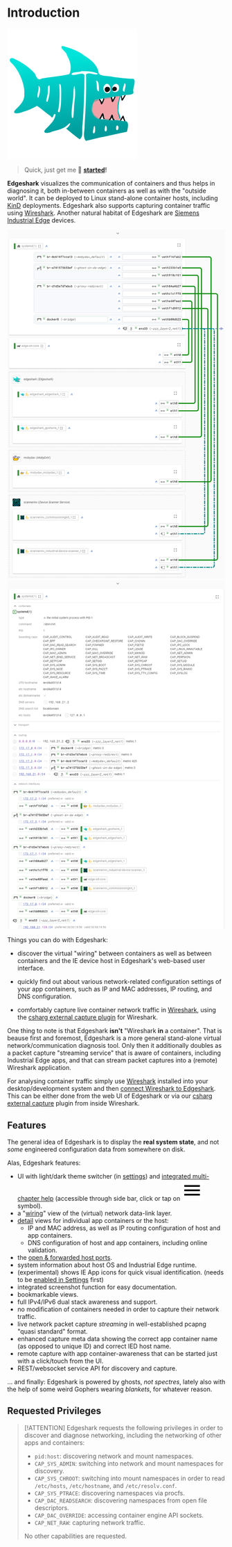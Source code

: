 # Introduction

![Edgeshark logo](_images/edgeshark.png ':no-zoom :size=100 :class=mascot')

> Quick, just get me 🚀&nbsp;**[started](getting-started)!**

**Edgeshark** visualizes the communication of containers and thus helps in
diagnosing it, both in-between containers as well as with the "outside world".
It can be deployed to Linux stand-alone container hosts, including
[KinD](https://kind.sigs.k8s.io/) deployments. Edgeshark also supports capturing
container traffic using [Wireshark](https://wireshark.org). Another natural
habitat of Edgeshark are [Siemens Industrial
Edge](https://new.siemens.com/global/en/products/automation/topic-areas/industrial-edge.html)
devices.

![wiring](_images/teaser-wiring.png ':class=teaser')
![communication details](_images/teaser-comm-details.png ':class=teaser')

Things you can do with Edgeshark:

- discover the virtual "wiring" between containers as well as between containers
  and the IE device host in Edgeshark's web-based user interface.

- quickly find out about various network-related configuration settings of your
  app containers, such as IP and MAC addresses, IP routing, and DNS
  configuration.

- comfortably capture live container network traffic in
  [Wireshark](https://wireshark.org), using the [csharg external capture
  plugin](/getting-started#optional-capture-plugin) for Wireshark.

One thing to note is that Edgeshark **isn't** "Wireshark **in** a container".
That is beause first and foremost, Edgeshark is a more general stand-alone
virtual network/communication diagnosis tool. Only then it additionally doubles
as a packet capture "streaming service" that is aware of containers, including
Industrial Edge apps, and that can stream packet captures into a (remote)
Wireshark application.

For analysing container traffic simply use
[Wireshark](https://www.wireshark.org/) installed into your desktop/development
system and then [connect Wireshark to Edgeshark](capture). This can be either
done from the web UI of Edgeshark or via our [csharg external
capture](https://github.com/siemens/cshargextcap) plugin from inside Wireshark.

## Features

The general idea of Edgeshark is to display the **real system state**, and not
_some_ engineered configuration data from somewhere on disk.

Alas, Edgeshark features:

- UI with light/dark theme switcher (in [settings](settings)) and [integrated
  multi-chapter help](sidebar-help) (accessible through side bar, click or tap
  on ![menu](_media/icons/Menu.svg ':class=mdicon :no-zoom') symbol).
- a "[wiring](wiring)" view of the (virtual) network data-link layer.
- [detail](details) views for individual app containers or the host:
  - IP and MAC address, as well as IP routing configuration of host and app
    containers.
  - DNS configuration of host and app containers, including online validation.
- the [open & forwarded host ports](open-house).
- system information about host OS and Industrial Edge runtime.
- (experimental) shows IE App icons for quick visual identification. (needs to
  be [enabled in Settings](settings?id=siemens-industrial-edge) first)
- integrated screenshot function for easy documentation.
- bookmarkable views.
- full IPv4/IPv6 dual stack awareness and support.
- no modification of containers needed in order to capture their network traffic.
- live network packet capture _streaming_ in well-established pcapng "quasi
  standard" format.
- enhanced capture meta data showing the correct app container name (as opposed
  to unique ID) and correct IED host name.
- remote capture with app container-awareness that can be started just with a
  click/touch from the UI.
- REST/websocket service API for discovery and capture.

... and finally: Edgeshark is powered by ghosts, _not spectres_, lately also
with the help of some weird Gophers wearing _blankets_, for whatever reason.

## Requested Privileges

> [!ATTENTION] Edgeshark requests the following privileges in order to discover
> and diagnose networking, including the networking of other apps and
> containers:
>
> - `pid:host`: discovering network and mount namespaces.
> - `CAP_SYS_ADMIN`: switching into network and mount namespaces for discovery.
> - `CAP_SYS_CHROOT`: switching into mount namespaces in order to read
>   `/etc/hosts`, `/etc/hostname`, and `/etc/resolv.conf`.
> - `CAP_SYS_PTRACE`: discovering namespaces via procfs.
> - `CAP_DAC_READSEARCH`: discovering namespaces from open file descriptors.
> - `CAP_DAC_OVERRIDE`: accessing container engine API sockets.
> - `CAP_NET_RAW`: capturing network traffic.
>
> No other capabilities are requested.
